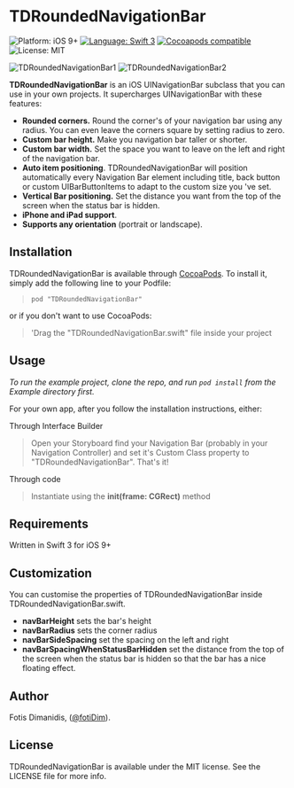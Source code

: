 # TDRoundedNavigationBar

<img src="https://img.shields.io/badge/platform-iOS%209%2B-blue.svg?style=flat" alt="Platform: iOS 9+" />
<a href="https://developer.apple.com/swift"><img src="https://img.shields.io/badge/language-swift3-f48041.svg?style=flat" alt="Language: Swift 3" /></a>
<a href="https://cocoapods.org/pods/TDRoundedNavigationBar"><img src="https://img.shields.io/cocoapods/v/TDRoundedNavigationBar.svg?style=flat" alt="Cocoapods compatible" /></a>
<img src="https://img.shields.io/badge/license-MIT-lightgrey.svg?style=flat" alt="License: MIT" />

![TDRoundedNavigationBar1](https://github.com/Navideck/TDRoundedNavigationBar/raw/master/TDRoundedNavigationBar1.png)
![TDRoundedNavigationBar2](https://github.com/Navideck/TDRoundedNavigationBar/raw/master/TDRoundedNavigationBar2.png)


**TDRoundedNavigationBar** is an iOS UINavigationBar subclass that you can use in your own projects. It supercharges UINavigationBar with these features:

- **Rounded corners.** Round the corner's of your navigation bar using any radius. You can even leave the corners square by setting radius to zero.
- **Custom bar height.** Make you navigation bar taller or shorter.
- **Custom bar width.** Set the space you want to leave on the left and right of the navigation bar.
- **Auto item positioning**. TDRoundedNavigationBar will position automatically every Navigation Bar element including title, back button or custom UIBarButtonItems to adapt to the custom size you 've set.
- **Vertical Bar positioning.** Set the distance you want from the top of the screen when the status bar is hidden.
- **iPhone and iPad support**.
- **Supports any orientation** (portrait or landscape).

## Installation

TDRoundedNavigationBar is available through [CocoaPods](http://cocoapods.org). To install
it, simply add the following line to your Podfile:

> ```pod "TDRoundedNavigationBar"```

or if you don't want to use CocoaPods:

> 'Drag the "TDRoundedNavigationBar.swift" file inside your project

## Usage

*To run the example project, clone the repo, and run `pod install` from the Example directory first.*

For your own app, after you follow the installation instructions, either:

Through Interface Builder
> Open your Storyboard find your Navigation Bar (probably in your Navigation Controller) and set it's Custom Class property to "TDRoundedNavigationBar". That's it!

Through code 
> Instantiate using the **init(frame: CGRect)** method

## Requirements
Written in Swift 3 for iOS 9+

## Customization

You can customise the properties of TDRoundedNavigationBar inside TDRoundedNavigationBar.swift. 

- **navBarHeight** sets the bar's height
- **navBarRadius** sets the corner radius
- **navBarSideSpacing** set the spacing on the left and right
- **navBarSpacingWhenStatusBarHidden** set the distance from the top of the screen when the status bar is hidden so that the bar has a nice floating effect.

## Author

Fotis Dimanidis, ([@fotiDim](http://twitter.com/fotidim)).

## License

TDRoundedNavigationBar is available under the MIT license. See the LICENSE file for more info.
